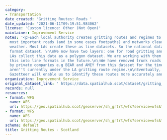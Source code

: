 ```yaml
---
category:
- Transportation
date_created: 'Gritting Routes: Roads '
date_updated: '2021-06-11T09:19:51.984062'
license: 'Custom licence: Other (Not Open)'
maintainer: Improvement Service
notes: '<p>Each local authority creates gritting routes and regimes to keep their
  most important roads (and in some cases footpaths) and networks clear come bad winter
  weather. Most LAs create these as line datasets. So the national dataset is a line
  format dataset. \n\nWe now have two layers: one for road gritting and one for footpath.\n\nSome
  LAs collect this data as a polygon dataset. We are working with them to convert
  this into line formats in the future.\n\nWe have removed trunk roads that are cleared
  by private companies e.g BEAR and AMEY from this dataset for the time being as they
  aren''t currently under the LA gritting route regime.\n\nEventually, the Street
  Gazetteer will enable us to identify these routes more accurately and coherently.</p>'
organization: Improvement Service
original_dataset_link: ' https://data.spatialhub.scot/dataset/gritting_routes-is'
records: null
resources:
- format: WFS
  name: WFS
  url: https://geo.spatialhub.scot/geoserver/sh_grtrt/wfs?service=wfs&typeName=sh_grtrt:pub_grtrt
- format: WFS
  name: WFS
  url: https://geo.spatialhub.scot/geoserver/sh_grtrt/wfs?service=wfs&typeName=sh_grtrt:pub_grtrtpth
schema: default
title: Gritting Routes - Scotland
---
```

